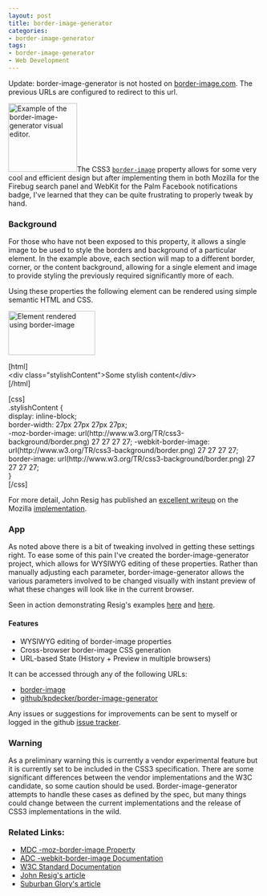 ```yaml
---
layout: post
title: border-image-generator
categories:
- border-image-generator
tags:
- border-image-generator
- Web Development
---
```

<p>
Update: border-image-generator is not hosted on <a href="http://border-image.com">border-image.com</a>. The previous URLs are configured to redirect to this url.</p>
<p>
<img class="alignright size-full  wp-image-180" title="border-image-generator Example" src="{{ site.baseurl }}/assets/Screen-shot-2010-04-04-at-6.10.36-PM.png" alt="Example of the border-image-generator visual editor. " width="137" height="137" />The CSS3 <code><a href="http://www.w3.org/TR/css3-background/#border-images">border-image</a></code> property allows for some very cool and efficient design but after implementing them in both Mozilla for the Firebug search panel and WebKit for the Palm Facebook notifications badge, I've learned that they can be quite frustrating to properly tweak by hand.
 </p>
<h3>Background</h3>
<p>
For those who have not been exposed to this property, it allows a single image to be used to style the borders and background of a particular element. In the example above, each section will map to a different border, corner, or the content background, allowing for a single element and image to provide styling the previously required significantly more of each.</p>
<p>
Using these properties the following element can be rendered using simple semantic HTML and CSS.</p>
<p><img class="alignnone size-full wp-image-188" title="Rendered Element" src="{{ site.baseurl }}/assets/Screen-shot-2010-04-04-at-6.29.07-PM.png" alt="Element rendered using border-image" width="173" height="88" /></p>
<p>[html]<br />
&lt;div class=&quot;stylishContent&quot;&gt;Some stylish content&lt;/div&gt;<br />
[/html]</p>
<p>[css]<br />
.stylishContent {<br />
    display: inline-block;<br />
    border-width: 27px 27px 27px 27px;<br />
    -moz-border-image: url(http://www.w3.org/TR/css3-background/border.png) 27 27 27 27; -webkit-border-image: url(http://www.w3.org/TR/css3-background/border.png) 27 27 27 27;<br />
    border-image: url(http://www.w3.org/TR/css3-background/border.png) 27 27 27 27;<br />
}<br />
[/css]</p>
<p>
For more detail, John Resig has published an <a href="http://ejohn.org/blog/border-image-in-firefox/">excellent writeup</a> on the Mozilla <a href="https://developer.mozilla.org/En/CSS/-moz-border-image">implementation</a>.</p>
<h3>App</h3>
<p>
As noted above there is a bit of tweaking involved in getting these settings right. To ease some of this pain I've created the border-image-generator project, which allows for WYSIWYG editing of these properties. Rather than manually adjusting each parameter, border-image-generator allows the various parameters involved to be changed visually with instant preview of what these changes will look like in the current browser.</p>
<p>
Seen in action demonstrating Resig's examples <a href="http://www.incaseofstairs.com/border-image-generator/#%7B%22src%22%3A%22http%3A%2F%2Fwww.w3.org%2FTR%2Fcss3-background%2Fborder.png%22%2C%22linkBorder%22%3Atrue%2C%22borderWidth%22%3A%5B8%2C0%2C0%2C0%5D%2C%22imageOffset%22%3A%5B27%2C27%2C27%2C27%5D%2C%22scaleFactor%22%3A3.689655172413793%7D">here</a> and <a href="http://www.incaseofstairs.com/border-image-generator/#%7B%22src%22%3A%22http%3A%2F%2Fejohn.org%2Ffiles%2Fborder-image%2Fiui%2Fiui%2FwhiteButton.png%22%2C%22linkBorder%22%3Atrue%2C%22borderWidth%22%3A%5B0%2C0%2C0%2C0%5D%2C%22imageOffset%22%3A%5B12%2C12%2C12%2C12%5D%2C%22scaleFactor%22%3A4.655172413793103%7D">here</a>.</p>
<h4>Features</h4>
<ul>
<li>WYSIWYG editing of border-image properties</li>
<li>Cross-browser border-image CSS generation</li>
<li>URL-based State (History + Preview in multiple browsers)</li>
</ul>
<p>It can be accessed through any of the following URLs:</p>
<ul>
<li><a href="http://border-image.com/">border-image</a></li>
<li><a href="http://github.com/kpdecker/border-image-generator">github/kpdecker/border-image-generator</a></li>
</ul>
<p>
Any issues or suggestions for improvements can be sent to myself or logged in the github <a href="http://github.com/kpdecker/border-image-generator/issues">issue tracker</a>.</p>
<h3>Warning</h3>
<p>
As a preliminary warning this is currently a vendor experimental feature but it is currently set to be included in the CSS3 specification. There are some significant differences between the vendor implementations and the W3C candidate, so some caution should be used. Border-image-generator attempts to handle these cases as defined by the spec, but many things could change between the current implementations and the release of CSS3 implementations in the wild.</p>
<h3>Related Links:</h3>
<ul>
<li><a href="https://developer.mozilla.org/En/CSS/-moz-border-image">MDC -moz-border-image Property</a></li>
<li><a href="http://developer.apple.com/safari/library/documentation/AppleApplications/Reference/SafariCSSRef/Articles/StandardCSSProperties.html#//apple_ref/doc/uid/TP30001266--webkit-border-image">ADC -webkit-border-image Documentation</a></li>
<li><a href="http://www.w3.org/TR/css3-background/#border-images">W3C Standard Documentation</a></li>
<li><a href="http://ejohn.org/blog/border-image-in-firefox/">John Resig's article</a></li>
<li><a href="http://www.suburban-glory.com/blog?page=111">Suburban Glory's article</a></li>
</ul>
